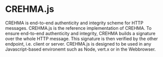 # CREHMA.js
CREHMA is end-to-end authenticity and integrity scheme for HTTP messages. CREHMA.js is the reference implementation of CREHMA. To ensure end-to-end authenticity and integrity, CREHMA builds a signature over the whole HTTP message. This signature is then verified by the other endpoint, i.e. client or server.
CREHMA.js is designed to be used in any Javascript-based environemt such as Node, vert.x or in the Webbrowser. 